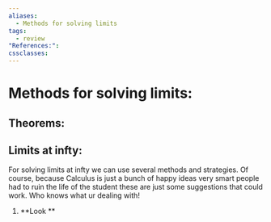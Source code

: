 ```yaml
---
aliases:
  - Methods for solving limits
tags:
  - review
"References:": 
cssclasses:
---
```

# Methods for solving limits:

## Theorems: 

## Limits at infty:

For solving limits at infty we can use several methods and strategies. Of course, because Calculus is just a bunch of happy ideas very smart people had to ruin the life of the student these are just some suggestions that could work. Who knows what ur dealing with!

1. **Look **
